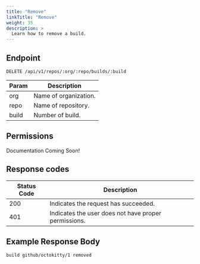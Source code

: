 ```yaml
---
title: "Remove"
linkTitle: "Remove"
weight: 35
description: >
  Learn how to remove a build.
---
```


## Endpoint

```
DELETE /api/v1/repos/:org/:repo/builds/:build
```

| Param | Description |
|---|---|
| org | Name of organization. |
| repo | Name of repository. |
| build | Number of build. |

## Permissions

Documentation Coming Soon!

## Response codes

| Status Code | Description |
|---|---|
| 200 | Indicates the request has succeeded. |
| 401 | Indicates the user does not have proper permissions. |

## Example Response Body

```
build github/octokitty/1 removed
```
